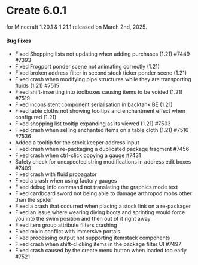 # Create 6.0.1

for Minecraft 1.20.1 & 1.21.1 released on March 2nd, 2025.

#### Bug Fixes

- Fixed Shopping lists not updating when adding purchases (1.21) #7449 #7393
- Fixed Frogport ponder scene not animating correctly (1.21)
- Fixed broken address filter in second stock ticker ponder scene (1.21)
- Fixed crash when modifying pipe structures while they are transporting fluids (1.21) #7515
- Fixed shift-inserting into toolboxes causing items to be voided (1.21) #7519
- Fixed inconsistent component serialisation in backtank BE (1.21)
- Fixed table cloths not showing tooltips and enchantment effect when configured (1.21)
- Fixed shopping list tooltip expanding as its viewed (1.21) #7503
- Fixed crash when selling enchanted items on a table cloth (1.21) #7516 #7536
- Added a tooltip for the stock keeper address input
- Fixed crash when re-packaging a duplicated package fragment #7456
- Fixed crash when ctrl-click copying a gauge #7431
- Safety check for unexpected string modifications in address edit boxes #7409
- Fixed crash with fluid propagator
- Fixed a crash when using factory gauges
- Fixed debug info command not translating the graphics mode text
- Fixed cardboard sword not being able to damage arthropod mobs other than the spider
- Fixed a crash that occurred when placing a stock link on a re-packager
- Fixed an issue where wearing diving boots and sprinting would force you into the swim position and then out of it
  right away
- Fixed item group attribute filters crashing
- Fixed mixin conflict with immersive portals
- Fixed processing output not supporting itemstack components
- Fixed crash when shift-clicking items in the package filter UI #7497
- Fixed crash caused by the create menu button when loaded too early #7521